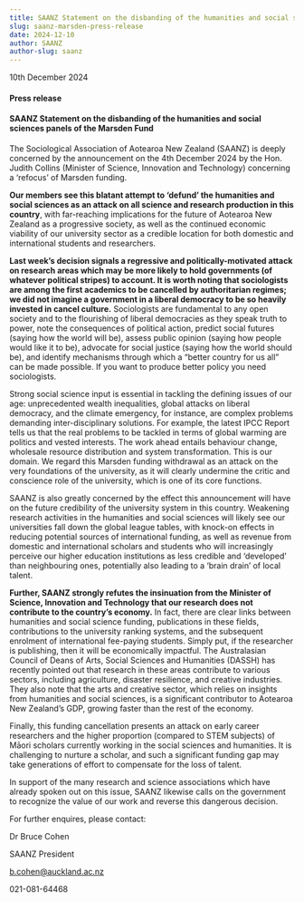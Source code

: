 ```yaml
---
title: SAANZ Statement on the disbanding of the humanities and social sciences panels of the Marsden Fund
slug: saanz-marsden-press-release
date: 2024-12-10
author: SAANZ
author-slug: saanz
---
```


10th December 2024

#### Press release

#### SAANZ Statement on the disbanding of the humanities and social sciences panels of the Marsden Fund

The Sociological Association of Aotearoa New Zealand (SAANZ) is deeply concerned by the
announcement on the 4th December 2024 by the Hon. Judith Collins (Minister of Science,
Innovation and Technology) concerning a ‘refocus’ of Marsden funding.

**Our members see this blatant attempt to ‘defund’ the humanities and social sciences as
an attack on all science and research production in this country**, with far-reaching
implications for the future of Aotearoa New Zealand as a progressive society, as well as the
continued economic viability of our university sector as a credible location for both domestic
and international students and researchers.

**Last week’s decision signals a regressive and politically-motivated attack on research
areas which may be more likely to hold governments (of whatever political stripes) to
account. It is worth noting that sociologists are among the first academics to be cancelled
by authoritarian regimes; we did not imagine a government in a liberal democracy to be
so heavily invested in cancel culture.** Sociologists are fundamental to any open society and
to the flourishing of liberal democracies as they speak truth to power, note the consequences
of political action, predict social futures (saying how the world will be), assess public opinion
(saying how people would like it to be), advocate for social justice (saying how the world
should be), and identify mechanisms through which a “better country for us all” can be made
possible. If you want to produce better policy you need sociologists.

Strong social science input is essential in tackling the defining issues of our age: unprecedented
wealth inequalities, global attacks on liberal democracy, and the climate emergency, for
instance, are complex problems demanding inter-disciplinary solutions. For example, the latest
IPCC Report tells us that the real problems to be tackled in terms of global warming are politics
and vested interests. The work ahead entails behaviour change, wholesale resource distribution
and system transformation. This is our domain. We regard this Marsden funding withdrawal as
an attack on the very foundations of the university, as it will clearly undermine the critic and
conscience role of the university, which is one of its core functions.

SAANZ is also greatly concerned by the effect this announcement will have on the future
credibility of the university system in this country. Weakening research activities in the
humanities and social sciences will likely see our universities fall down the global league
tables, with knock-on effects in reducing potential sources of international funding, as well as
revenue from domestic and international scholars and students who will increasingly perceive
our higher education institutions as less credible and ‘developed’ than neighbouring ones,
potentially also leading to a ‘brain drain’ of local talent.

**Further, SAANZ strongly refutes the insinuation from the Minister of Science,
Innovation and Technology that our research does not contribute to the country’s
economy.** In fact, there are clear links between humanities and social science funding,
publications in these fields, contributions to the university ranking systems, and the subsequent
enrolment of international fee-paying students. Simply put, if the researcher is publishing, then
it will be economically impactful. The Australasian Council of Deans of Arts, Social Sciences
and Humanities (DASSH) has recently pointed out that research in these areas contribute to
various sectors, including agriculture, disaster resilience, and creative industries. They also
note that the arts and creative sector, which relies on insights from humanities and social
sciences, is a significant contributor to Aotearoa New Zealand’s GDP, growing faster than the
rest of the economy.

Finally, this funding cancellation presents an attack on early career researchers and the higher
proportion (compared to STEM subjects) of Māori scholars currently working in the social
sciences and humanities. It is challenging to nurture a scholar, and such a significant funding
gap may take generations of effort to compensate for the loss of talent.

In support of the many research and science associations which have already spoken out on
this issue, SAANZ likewise calls on the government to recognize the value of our work and
reverse this dangerous decision.

For further enquires, please contact:

Dr Bruce Cohen

SAANZ President

b.cohen@auckland.ac.nz

021-081-64468